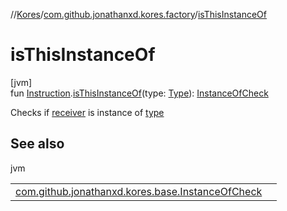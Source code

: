 //[Kores](../../index.md)/[com.github.jonathanxd.kores.factory](index.md)/[isThisInstanceOf](is-this-instance-of.md)

# isThisInstanceOf

[jvm]\
fun [Instruction](../com.github.jonathanxd.kores/-instruction/index.md).[isThisInstanceOf](is-this-instance-of.md)(type: [Type](https://docs.oracle.com/javase/8/docs/api/java/lang/reflect/Type.html)): [InstanceOfCheck](../com.github.jonathanxd.kores.base/-instance-of-check/index.md)

Checks if [receiver](../com.github.jonathanxd.kores/-instruction/index.md) is instance of [type](is-this-instance-of.md)

## See also

jvm

| | |
|---|---|
| [com.github.jonathanxd.kores.base.InstanceOfCheck](../com.github.jonathanxd.kores.base/-instance-of-check/index.md) |  |
